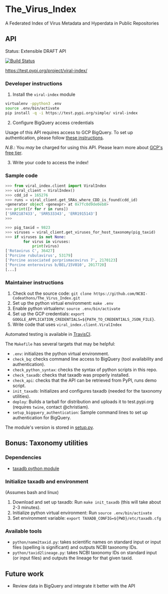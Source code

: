 # The_Virus_Index
A Federated Index of Virus Metadata and Hyperdata in Public Repositories

## API
Status: Extensible DRAFT API

[![Build Status](https://travis-ci.com/NCBI-Codeathons/The_Virus_Index.svg?branch=master)](https://travis-ci.com/NCBI-Codeathons/The_Virus_Index)

https://test.pypi.org/project/viral-index/

### Developer instructions 

1. Install the `viral-index` module
```bash
virtualenv -ppython3 .env
source .env/bin/activate
pip install -q -i https://test.pypi.org/simple/ viral-index 
```

2. Configure BigQuery access credentials

Usage of this API requires access to GCP BigQuery. To set up authentication, please follow [these instructions](https://cloud.google.com/bigquery/docs/reference/libraries#setting_up_authentication).

*N.B.*: You _may_ be charged for using this API. Please learn more about [GCP's free tier](https://cloud.google.com/free/).

3. Write your code to access the index!

### Sample code

```python
>>> from viral_index.client import ViralIndex
>>> viral_client = ViralIndex()
>>> cdd_id = 165276
>>> runs = viral_client.get_SRAs_where_CDD_is_found(cdd_id)
<generator object <genexpr> at 0x7fc0d9de0eb8>
>>> print([r for r in runs])
['SRR2187433', 'SRR533343', 'ERR1915143']
>>> 

>>> pig_taxid = 9823
>>> viruses = viral_client.get_viruses_for_host_taxonomy(pig_taxid)
>>> if viruses is not None:
        for virus in viruses:
            print(virus)
['Rotavirus C', 36427]
['Porcine rubulavirus', 53179]
['Porcine associated porprismacovirus 7', 2170123]
['Porcine enterovirus b/BEL/15V010', 2017720]
[...]
```

### Maintainer instructions 

1. Check out the source code: `git clone https://github.com/NCBI-Codeathons/The_Virus_Index.git`
1. Set up the python virtual environment: `make .env`
1. Enable python virtualenv: `source .env/bin/activate`
1. Set up the GCP credentials: `export GOOGLE_APPLICATION_CREDENTIALS=${PATH_TO_CREDENTIALS_JSON_FILE}`.
1. Write code that uses `viral_index.client.ViralIndex`

Automated testing is available in [TravisCI](https://travis-ci.com/NCBI-Codeathons/The_Virus_Index).

The `Makefile` has several targets that may be helpful:

* `.env`: initializes the python virtual environment.
* `check_bq`: checks command line access to BigQuery (tool availability and authentication).
* `check_python_syntax`: checks the syntax of python scripts in this repo.
* `check_taxadb`: checks that taxadb was properly installed.
* `check_api`: checks that the API can be retrieved from PyPI, runs demo script.
* `init_taxadb`: Initializes and configures taxadb (needed for the taxonomy utilities).
* `deploy`: Builds a tarball for distribution and uploads it to test.pypi.org (requires `twine`, contact @christiam).
* `setup_bigquery_authentication`: Sample command lines to set up authentication for BigQuery.

The module's version is stored in [setup.py](./setup.py).

## Bonus: Taxonomy utilities

### Dependencies
* [taxadb python module](https://github.com/HadrienG/taxadb)

### Initialize taxadb and environment
(Assumes bash and linux)

1. Download and set up taxadb: Run `make init_taxadb` (this will take about
   2-3 minutes).
2. Initialize python virtual environment: Run `source .env/bin/activate`
3. Set environment variable: `export TAXADB_CONFIG=${PWD}/etc/taxadb.cfg`

### Available tools
* `python/name2taxid.py`: takes scientific names on standard input or input files (spelling is significant) and
  outputs NCBI taxonomy IDs.
* `python/taxid2lineage.py`: takes NCBI taxonomy IDs on standard input (or
  input files) and outputs the lineage for that given taxid. 
  
## Future work
* Review data in BigQuery and integrate it better with the API
